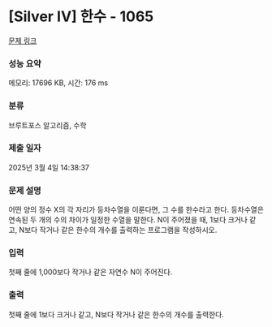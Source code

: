 # [Silver IV] 한수 - 1065 

[문제 링크](https://www.acmicpc.net/problem/1065) 

### 성능 요약

메모리: 17696 KB, 시간: 176 ms

### 분류

브루트포스 알고리즘, 수학

### 제출 일자

2025년 3월 4일 14:38:37

### 문제 설명

<p style="user-select: auto !important;">어떤 양의 정수 X의 각 자리가 등차수열을 이룬다면, 그 수를 한수라고 한다. 등차수열은 연속된 두 개의 수의 차이가 일정한 수열을 말한다. N이 주어졌을 때, 1보다 크거나 같고, N보다 작거나 같은 한수의 개수를 출력하는 프로그램을 작성하시오. </p>

### 입력 

 <p style="user-select: auto !important;">첫째 줄에 1,000보다 작거나 같은 자연수 N이 주어진다.</p>

### 출력 

 <p style="user-select: auto !important;">첫째 줄에 1보다 크거나 같고, N보다 작거나 같은 한수의 개수를 출력한다.</p>

